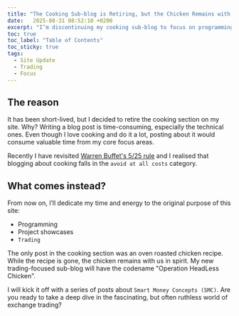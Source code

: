 ```yaml
---
title: "The Cooking Sub-blog is Retiring, but the Chicken Remains with Us!"
date:   2025-08-31 08:52:10 +0200
excerpt: "I’m discontinuing my cooking sub-blog to focus on programming and trading. Operation HeadLess Chicken begins!"
toc: true
toc_label: "Table of Contents"
toc_sticky: true
tags: 
  - Site Update
  - Trading
  - Focus
---
```


## The reason

It has been short-lived, but I decided to retire the cooking section on my site. Why? Writing a blog post is time-consuming, especially the technical ones. Even though I love cooking and do it a lot, posting about it would consume valuable time from my core focus areas. 

Recently I have revisited <a href="https://devxhub.medium.com/warren-buffetts-5-25-rule-for-sky-high-productivity-1c0fc3308421" target="_blank">Warren Buffet's 5/25 rule</a> and I realised that blogging about cooking falls in the `avoid at all costs` category.

## What comes instead?

From now on, I’ll dedicate my time and energy to the original purpose of this site:
  - Programming
  - Project showcases
  - `Trading`

The only post in the cooking section was an oven roasted chicken recipe. While the recipe is gone, the chicken remains with us in spirit. My new trading-focused sub-blog will have the codename "<span class="text-highlight">O</span>peration <span class="text-highlight">H</span>ead<span class="text-highlight">L</span>ess <span class="text-highlight">C</span>hicken". 

I will kick it off with a series of posts about `Smart Money Concepts (SMC)`. Are you ready to take a deep dive in the fascinating, but often ruthless world of exchange trading?